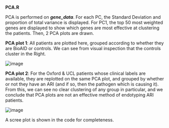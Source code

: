 **PCA.R**

PCA is performed on _**gene_data**_. For each PC, the Standard Deviation and proportion of total variance is displayed. For PC1, the top 50 most weighted genes are displayed to show which genes are most effective at clustering the patients. Then, 2 PCA plots are drawn.

**PCA plot 1**: All patients are plotted here, grouped according to whether they are BioAID or controls. We can see from visual inspection that the controls cluster in the Right.

![image](https://github.com/user-attachments/assets/314b2404-061b-4ead-b66f-267eedd52f9c)

**PCA plot 2**: For the Oxford & UCL patients whose clinical labels are available, they are replotted on the same PCA plot, and grouped by whether or not they have an ARI (and if so, then the pathogen which is causing it). From this, we can see no clear clustering of any group in particular, and we conclude that PCA plots are not an effective method of endotyping ARI patients.

![image](https://github.com/user-attachments/assets/11d5d1af-ee41-4d3b-a153-d01b4f8f8de5)

A scree plot is shown in the code for completeness.
